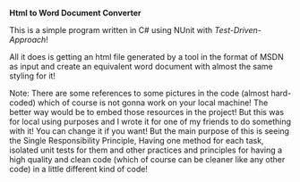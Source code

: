 **Html to Word Document Converter**

This is a simple program written in C# using NUnit with *Test-Driven-Approach*! 

All it does is getting an html file generated by a tool in the format of MSDN as input and create an equivalent word document with almost the same styling for it!

Note: There are some references to some pictures in the code (almost hard-coded) which of course is not gonna work on your local machine! The better way would be to embed those resources in the project! But this was for local using purposes and I wrote it for one of my friends to do something with it! You can change it if you want! But the main purpose of this is seeing the Single Responsibility Principle, Having one method for each task, isolated unit tests for them and other practices and principles for having a high quality and clean code (which of course can be cleaner like any other code) in a little different kind of code!